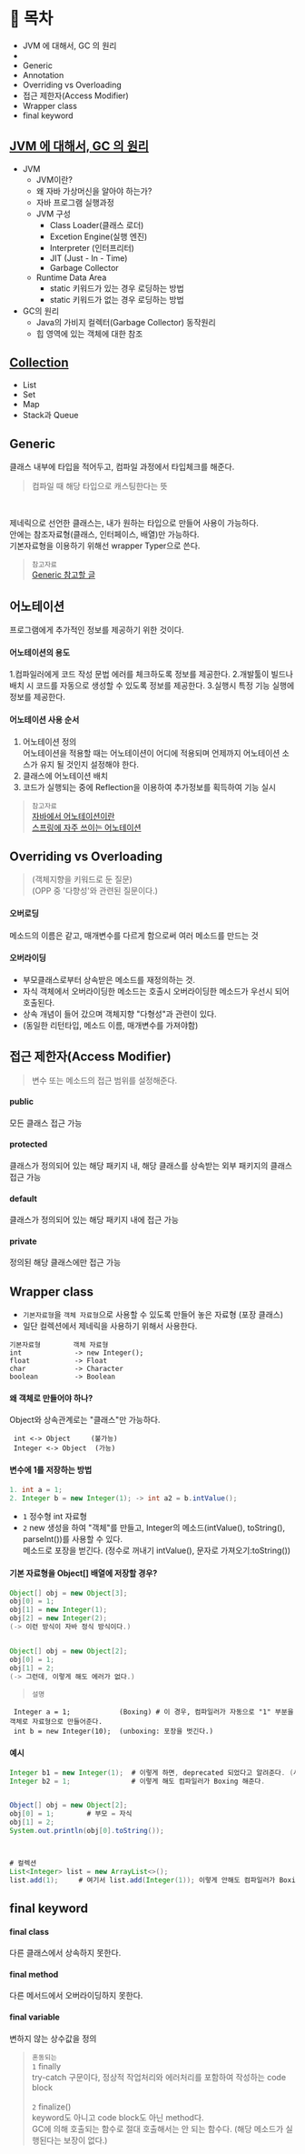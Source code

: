 # 📌 목차
+ JVM 에 대해서, GC 의 원리
+ 
+ Generic
+ Annotation
+ Overriding vs Overloading
+ 접근 제한자(Access Modifier)
+ Wrapper class
+ final keyword

## [JVM 에 대해서, GC 의 원리](https://github.com/Kim-Gyuri/studying_programming_archive/blob/main/%EB%A9%B4%EC%A0%91/part%20%EC%A0%95%EB%A6%AC/Java/JVM%20%EC%97%90%20%EB%8C%80%ED%95%B4%EC%84%9C%2C%20GC%20%EC%9D%98%20%EC%9B%90%EB%A6%AC.md)
+ JVM
  + JVM이란?
  + 왜 자바 가상머신을 알아야 하는가?
  + 자바 프로그램 실행과정
  + JVM 구성
     + Class Loader(클래스 로더)
     + Excetion Engine(실행 엔진)
     + Interpreter (인터프리터)
     + JIT (Just - In - Time)
     + Garbage Collector
  + Runtime Data Area
     +  static 키워드가 있는 경우 로딩하는 방법
     +  static 키워드가 없는 경우 로딩하는 방법
+ GC의 원리
  + Java의 가비지 컬렉터(Garbage Collector) 동작원리
  + 힙 영역에 있는 객체에 대한 참조 

## [Collection](https://github.com/Kim-Gyuri/studying_programming_archive/blob/main/%EC%9E%90%EB%B0%94/%EC%BB%AC%EB%A0%89%EC%85%98.md)
+ List
+ Set
+ Map
+ Stack과 Queue

## Generic
클래스 내부에 타입을 적어두고, 컴파일 과정에서 타입체크를 해준다.
> 컴파일 때 해당 타입으로 캐스팅한다는 뜻 <br>

<br>

제네릭으로 선언한 클래스는, 내가 원하는 타입으로 만들어 사용이 가능하다. <br>
안에는 참조자료형(클래스, 인터페이스, 배열)만 가능하다. <br>
기본자료형을 이용하기 위해선 wrapper Typer으로 쓴다.

> `참고자료` <br>
> [Generic 참고할 글](https://st-lab.tistory.com/153)

## 어노테이션
프로그램에게 추가적인 정보를 제공하기 위한 것이다.

#### 어노테이션의 용도
1.컴파일러에게 코드 작성 문법 에러를 체크하도록 정보를 제공한다.
2.개발툴이 빌드나 배치 시 코드를 자동으로 생성할 수 있도록 정보를 제공한다.
3.실행시 특정 기능 실행에 정보를 제공한다.


#### 어노테이션 사용 순서
1. 어노테이션 정의 <br> 어노테이션을 적용할 때는 어노테이션이 어디에 적용되며 언제까지 어노테이션 소스가 유지 될 것인지 설정해야 한다.
2. 클래스에 어노테이션 배치
3. 코드가 실행되는 중에 Reflection을 이용하여 추가정보를 획득하여 기능 실시

> `참고자료` <br>
> [자바에서 어노테이션이란](https://honeyinfo7.tistory.com/56) <br>
> [스프링에 자주 쓰이는 어노테이션](https://melonicedlatte.com/2021/07/18/182600.html)


##  Overriding vs Overloading
> (객체지향을 키워드로 둔 질문) <br>
> (OPP 중 '다향성'와 관련된 질문이다.) <br>

#### 오버로딩 
메소드의 이름은 같고, 매개변수를 다르게 함으로써 여러 메소드를 만드는 것

#### 오버라이딩 
+ 부모클래스로부터 상속받은 메소드를 재정의하는 것. 
+ 자식 객체에서 오버라이딩한 메소드는 호출시 오버라이딩한 메소드가 우선시 되어 호출된다.
+ 상속 개념이 들어 갔으며 객체지향 "다형성"과 관련이 있다.
+ (동일한 리턴타입, 메소드 이름, 매개변수를 가져야함)

##  접근 제한자(Access Modifier)
> 변수 또는 메소드의 접근 범위를 설정해준다.

#### public 
모든 클래스 접근 가능

#### protected
클래스가 정의되어 있는 해당 패키지 내, 해당 클래스를 상속받는 외부 패키지의 클래스 접근 가능

#### default
클래스가 정의되어 있는 해당 패키지 내에 접근 가능

#### private
정의된 해당 클래스에만 접근 가능

## Wrapper class
+ `기본자료형`을 `객체 자료형`으로 사용할 수 있도록 만들어 놓은 자료형 (포장 클래스) 
+ 일단 컬렉션에서 제네릭을 사용하기 위해서 사용한다.

```
기본자료형        객체 자료형
int             -> new Integer();
float           -> Float
char            -> Character
boolean         -> Boolean
```

#### 왜 객체로 만들어야 하나?
Object와 상속관계로는 "클래스"만 가능하다.
```
 int <-> Object     (불가능)
 Integer <-> Object  (가능)
```


#### 변수에 1를 저장하는 방법
```java
1. int a = 1;
2. Integer b = new Integer(1); -> int a2 = b.intValue();
```

+ `1` 정수형 int 자료형
+ `2` new 생성을 하여 "객체"를 만들고, Integer의 메소드(intValue(), toString(), parseInt())를 사용할 수 있다. <br>
 메소드로 포장을 벋긴다. (정수로 꺼내기 intValue(), 문자로 가져오기:toString())

#### 기본 자료형을 Object[] 배열에 저장할 경우?
```java
Object[] obj = new Object[3];
obj[0] = 1;
obj[1] = new Integer(1);
obj[2] = new Integer(2);
(-> 이런 방식이 자바 정식 방식이다.)


Object[] obj = new Object[2];
obj[0] = 1;
obj[1] = 2;
(-> 그런데, 이렇게 해도 에러가 없다.)
```

> `설명`
```
 Integer a = 1;            (Boxing) # 이 경우, 컴파일러가 자동으로 "1" 부분을 객체로 자료형으로 만들어준다.
 int b = new Integer(10);  (unboxing: 포장을 벗긴다.) 
```

#### 예시
```java
Integer b1 = new Integer(1);  # 이렇게 하면, deprecated 되었다고 알려준다. (사실 구버전임)
Integer b2 = 1;               # 이렇게 해도 컴파일러가 Boxing 해준다.


Object[] obj = new Object[2];
obj[0] = 1;        # 부모 = 자식
obj[1] = 2;
System.out.println(obj[0].toString());



# 컬렉션
List<Integer> list = new ArrayList<>();
list.add(1);     # 여기서 list.add(Integer(1)); 이렇게 안해도 컴파일러가 Boxing 해준다.
```

## final keyword
#### final class
다른 클래스에서 상속하지 못한다.

#### final method
다른 메서드에서 오버라이딩하지 못한다.

#### final variable
변하지 않는 상수값을 정의

> `혼동되는` <br>
> `1` finally <br>
> try-catch 구문이다, 정상적 작업처리와 에러처리를 포함하여 작성하는 code block <br>
> <br>
> `2` finalize() <br>
> keyword도 아니고 code block도 아닌 method다. <br>
> GC에 의해 호출되는 함수로 절대 호출해서는 안 되는 함수다. (해당 메소드가 실행된다는 보장이 없다.)

